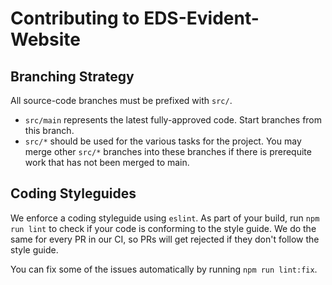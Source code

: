 # Contributing to EDS-Evident-Website

## Branching Strategy

All source-code branches must be prefixed with `src/`.

- `src/main` represents the latest fully-approved code. Start branches from this
  branch.
- `src/*` should be used for the various tasks for the project. You may
  merge other `src/*` branches into these branches if there is prerequite
  work that has not been merged to main.

## Coding Styleguides

We enforce a coding styleguide using `eslint`. As part of your build, run `npm
run lint` to check if your code is conforming to the style guide. We do the same
for every PR in our CI, so PRs will get rejected if they don't follow the style
guide.

You can fix some of the issues automatically by running `npm run lint:fix`.
